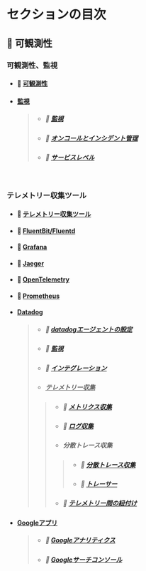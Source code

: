 # セクションの目次

## 🔎 可観測性

### 可観測性、監視

* #### 📖 [︎可観測性](https://hiroki-it.github.io/tech-notebook-mkdocs/observability/observability.html)
* #### <u>監視</u>
  > * ##### 📖 [︎監視](https://hiroki-it.github.io/tech-notebook-mkdocs/observability/observability_monitoring.html)
  > * ##### 📖 [︎オンコールとインシデント管理](https://hiroki-it.github.io/tech-notebook-mkdocs/observability/observability_monitoring_oncall_incident_management.html)
  > * ##### 📖 [︎サービスレベル](https://hiroki-it.github.io/tech-notebook-mkdocs/observability/observability_monitoring_service_level.html)

<br>

### テレメトリー収集ツール

* #### 📖 [テレメトリー収集ツール](https://hiroki-it.github.io/tech-notebook-mkdocs/observability/observability_telemetry.html)
* #### 📖 [FluentBit/Fluentd](https://hiroki-it.github.io/tech-notebook-mkdocs/observability/observability_telemetry_fluentbit_fluentd.html)
* #### 📖 [Grafana](https://hiroki-it.github.io/tech-notebook-mkdocs/observability/observability_telemetry_grafana.html)
* #### 📖 [Jaeger](https://hiroki-it.github.io/tech-notebook-mkdocs/observability/observability_telemetry_jaeger.html)
* #### 📖 [OpenTelemetry](https://hiroki-it.github.io/tech-notebook-mkdocs/observability/observability_telemetry_open_telemetry.html)
* #### 📖 [Prometheus](https://hiroki-it.github.io/tech-notebook-mkdocs/observability/observability_telemetry_prometheus.html)
* #### <u>Datadog</u>
  > * ##### 📖 [︎datadogエージェントの設定](https://hiroki-it.github.io/tech-notebook-mkdocs/observability/observability_telemetry_datadog_agent_conf.html)
  > * ##### 📖 [︎監視](https://hiroki-it.github.io/tech-notebook-mkdocs/observability/observability_telemetry_datadog_monitoring.html)
  > * ##### 📖 [︎インテグレーション](https://hiroki-it.github.io/tech-notebook-mkdocs/observability/observability_telemetry_datadog_integration.html)
  > * ##### <u>テレメトリー収集</u>
  > > * ##### 📖 [︎メトリクス収集](https://hiroki-it.github.io/tech-notebook-mkdocs/observability/observability_telemetry_datadog_metrics.html)
  > > * ##### 📖 [︎ログ収集](https://hiroki-it.github.io/tech-notebook-mkdocs/observability/observability_telemetry_datadog_log.html)
  > > * ##### 分散トレース収集
  > > > * ##### 📖 [分散トレース収集](https://hiroki-it.github.io/tech-notebook-mkdocs/observability/observability_telemetry_datadog_distributed_trace.html)
  > > > * ##### 📖 [トレーサー](https://hiroki-it.github.io/tech-notebook-mkdocs/observability/observability_telemetry_datadog_distributed_trace_tracer.html)
  > > * ##### 📖 [テレメトリー間の紐付け](https://hiroki-it.github.io/tech-notebook-mkdocs/observability/observability_telemetry_datadog_telemetry_association.html)
* #### <u>Googleアプリ</u>
  > * ##### 📖 [︎Googleアナリティクス](https://hiroki-it.github.io/tech-notebook-mkdocs/observability/observability_telemetry_google_analytics.html)
  > * ##### 📖 [︎Googleサーチコンソール](https://hiroki-it.github.io/tech-notebook-mkdocs/observability/observability_telemetry_google_search_console.html)

<br>
